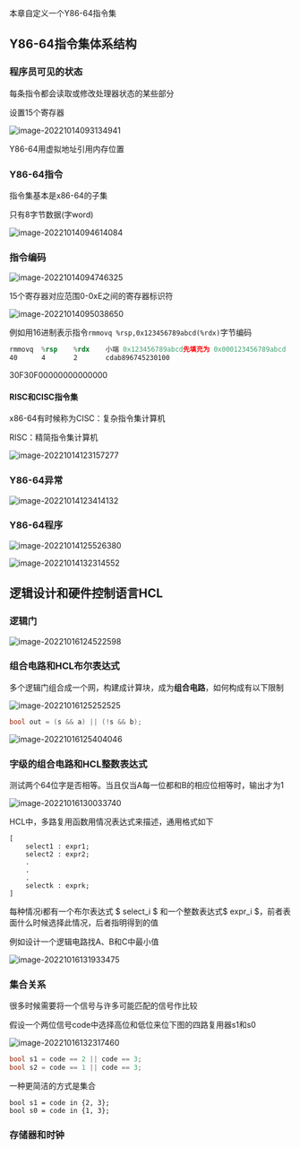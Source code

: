 本章自定义一个Y86-64指令集

## Y86-64指令集体系结构

### 程序员可见的状态

每条指令都会读取或修改处理器状态的某些部分

设置15个寄存器

![image-20221014093134941](../image/image-20221014093134941.png)

Y86-64用虚拟地址引用内存位置

### Y86-64指令

指令集基本是x86-64的子集

只有8字节数据(字word)

![image-20221014094614084](../image/image-20221014094614084.png)

### 指令编码

![image-20221014094746325](../image/image-20221014094746325.png)

15个寄存器对应范围0-0xE之间的寄存器标识符

![image-20221014095038650](../image/image-20221014095038650.png)



例如用16进制表示指令`rmmovq %rsp,0x123456789abcd(%rdx)`字节编码

```asm
rmmovq	%rsp 	%rdx	小端 0x123456789abcd先填充为 0x000123456789abcd
40 		4		2 		cdab896745230100
```

30F30F00000000000000

#### RISC和CISC指令集

x86-64有时候称为CISC：复杂指令集计算机

RISC：精简指令集计算机

![image-20221014123157277](../image/image-20221014123157277.png)

### Y86-64异常

![image-20221014123414132](../image/image-20221014123414132.png)

### Y86-64程序

![image-20221014125526380](../image/image-20221014125526380.png)

![image-20221014132314552](../image/image-20221014132314552.png)



## 逻辑设计和硬件控制语言HCL

### 逻辑门

![image-20221016124522598](../image/image-20221016124522598.png)

### 组合电路和HCL布尔表达式

多个逻辑门组合成一个网，构建成计算块，成为**组合电路**，如何构成有以下限制

![image-20221016125252525](../image/image-20221016125252525.png)

```c
bool out = (s && a) || (!s && b);
```

![image-20221016125404046](../image/image-20221016125404046.png)

###  字级的组合电路和HCL整数表达式

测试两个64位字是否相等。当且仅当A每一位都和B的相应位相等时，输出才为1

![image-20221016130033740](../image/image-20221016130033740.png)

HCL中，多路复用函数用情况表达式来描述，通用格式如下

```
[
	select1 : expr1;
	select2 : expr2;
	.
	.
	.
	selectk : exprk;
]
```

每种情况i都有一个布尔表达式 $ select_i $ 和一个整数表达式$ expr_i $，前者表面什么时候选择此情况，后者指明得到的值

例如设计一个逻辑电路找A、B和C中最小值

![image-20221016131933475](../image/image-20221016131933475.png)

### 集合关系

很多时候需要将一个信号与许多可能匹配的信号作比较

假设一个两位信号code中选择高位和低位来位下图的四路复用器s1和s0

![image-20221016132317460](../image/image-20221016132317460.png)

```c
bool s1 = code == 2 || code == 3;
bool s2 = code == 1 || code == 3;
```

一种更简洁的方式是集合

```
bool s1 = code in {2, 3};
bool s0 = code in {1, 3};
```

### 存储器和时钟

